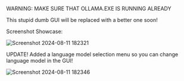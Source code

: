 WARNING: MAKE SURE THAT OLLAMA.EXE IS RUNNING ALREADY

This stupid dumb GUI will be replaced with a better one soon!

Screenshot Showcase:

![Screenshot 2024-08-11 182321](https://github.com/user-attachments/assets/8007695d-3726-4ac9-ad6a-b1b1bcbe697d)

UPDATE!
Added a language model selection menu so you can change language model in the GUI!

![Screenshot 2024-08-11 182346](https://github.com/user-attachments/assets/701510ae-c13c-42c7-89f2-351b4a22a0bf)
